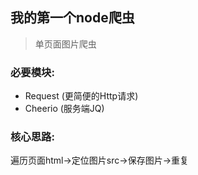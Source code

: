 ## 我的第一个node爬虫
> 单页面图片爬虫

### 必要模块:

- Request (更简便的Http请求)
- Cheerio (服务端JQ)

### 核心思路:

遍历页面html->定位图片src->保存图片->重复